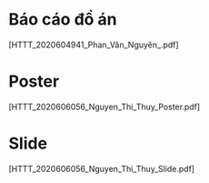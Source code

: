 # Báo cáo đồ án
[HTTT_2020604941_Phan_Văn_Nguyên_.pdf]
# Poster
[HTTT_2020606056_Nguyen_Thi_Thuy_Poster.pdf]
# Slide
[HTTT_2020606056_Nguyen_Thi_Thuy_Slide.pdf]
